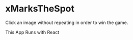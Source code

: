 # xMarksTheSpot
Click an image without repeating in order to win the game.

This App Runs with React